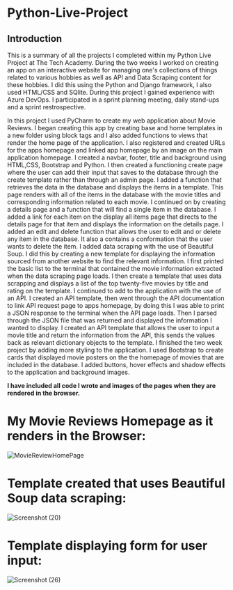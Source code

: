 # Python-Live-Project

## Introduction

This is a summary of all the projects I completed within my Python Live Project at The Tech Academy.
During the two weeks I worked on creating an app on an interactive website for managing one's collections of 
things related to various hobbies as well as API and Data Scraping content for these hobbies. I did this using the Python and
Django framework, I also used HTML/CSS and SQlite. During this project I gained experience with Azure DevOps. I participated in a sprint planning meeting,
daily stand-ups and a sprint restrospective.

In this project I used PyCharm to create my web application about Movie Reviews. I began creating this app by creating base and home templates in a new folder
using block tags and I also added functions to views that render the home page of the application. I also registered and created URLs for the apps homepage 
and linked app homepage by an image on the main application homepage. I created a navbar, footer, title and background using HTML,CSS, Bootstrap and Python.
I then created a functioning create page where the user can add their input that saves to the database through the create template rather than through 
an admin page. I added a function that retrieves the data in the database and displays the items in a template. This page renders with all of the items in the 
database with the movie titles and corresponding information related to each movie. I continued on by creating a details page and a function that will find
a single item in the database. I added a link for each item on the display all items page that directs to the details page for that item and displays the information 
on the details page. I added an edit and delete function that allows the user to edit and or delete any item in the database. It also a contains a conformation 
that the user wants to delete the item. I added data scraping with the use of Beautiful Soup. I did this by creating a new template for displaying the information 
sourced from another website to find the relevant information. I first printed the basic list to the terminal that contained the movie information extracted when 
the data scraping page loads. I then create a template that uses data scrapping and displays a list of the top twenty-five movies by title and rating on the template. 
I continued to add to the application with the use of an API. I created an API template, then went through the API documentation to link API request page to 
apps homepage, by doing this I was able to print a JSON response to the terminal when the API page loads. Then I parsed through the JSON file that was returned and 
displayed the information I wanted to display. I created an API template that allows the user to input a movie title and return the information from the API, this sends the 
values back as relevant dictionary objects to the template. I finished the two week project by adding more styling to the application. I used Bootstrap to create cards
that displayed movie posters on the the homepage of movies that are included in the database. I added buttons, hover effects and shadow effects to the application and 
background images.

__I have included all code I wrote and images of the pages when they are rendered in the browser.__

# My Movie Reviews Homepage as it renders in the Browser:
![MovieReviewHomePage](https://user-images.githubusercontent.com/93282155/154858210-aebaeabf-7ac0-4726-baf1-a4591872de85.png)

# Template created that uses Beautiful Soup data scraping:
![Screenshot (20)](https://user-images.githubusercontent.com/93282155/154864730-ed49ee2f-80ab-4592-ad04-e38c2866475d.png)

# Template displaying form for user input:

![Screenshot (26)](https://user-images.githubusercontent.com/93282155/154864737-d1af4093-b12e-4a49-841c-5d7ce590e6e5.png)

